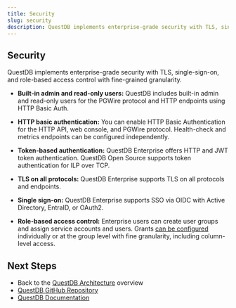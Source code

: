 ```yaml
---
title: Security
slug: security
description: QuestDB implements enterprise-grade security with TLS, single-sign-on, and role-based access control with fine-grained granularity.
---
```



## Security

 QuestDB implements enterprise-grade security with TLS, single-sign-on, and role-based access control with
  fine-grained granularity.

- **Built-in admin and read-only users:**
  QuestDB includes built-in admin and read-only users for the PGWire protocol and HTTP endpoints using HTTP Basic Auth.

- **HTTP basic authentication:**
  You can enable HTTP Basic Authentication for the HTTP API, web console, and PGWire
  protocol. Health-check and metrics endpoints can be configured independently.

- **Token-based authentication:**
  QuestDB Enterprise offers HTTP and JWT token authentication. QuestDB Open Source
  supports token authentication for ILP over TCP.

- **TLS on all protocols:**
  QuestDB Enterprise supports TLS on all protocols and endpoints.

- **Single sign-on:**
  QuestDB Enterprise supports SSO via OIDC with Active Directory, EntraID, or OAuth2.

- **Role-based access control:**
  Enterprise users can create user groups and assign service accounts and users.
   Grants [can be configured](/docs/operations/rbac/) individually or at the
   group level with fine granularity, including column-level  access.

## Next Steps

- Back to the [QuestDB Architecture](/docs/guides/architecture/questdb-architecture) overview
- [QuestDB GitHub Repository](https://github.com/questdb/questdb)
- [QuestDB Documentation](/docs)
